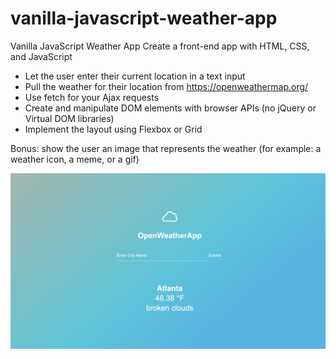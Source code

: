 # vanilla-javascript-weather-app

Vanilla JavaScript Weather App
Create a front-end app with HTML, CSS, and JavaScript
* Let the user enter their current location in a text input
* Pull the weather for their location from https://openweathermap.org/
* Use fetch for your Ajax requests
* Create and manipulate DOM elements with browser APIs (no jQuery or Virtual DOM
libraries)
* Implement the layout using Flexbox or Grid

Bonus: show the user an image that represents the weather (for example: a weather icon,
a meme, or a gif)

![OpenWeatherApp](https://github.com/rogerfleenor/vanilla-javascript-weather-app/blob/master/open-weather-app.png?raw=true)
